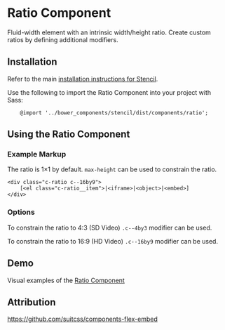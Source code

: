 # Ratio Component

Fluid-width element with an intrinsic width/height ratio. Create custom ratios by defining additional modifiers.


## Installation

Refer to the main [installation instructions for Stencil](https://github.com/mobify/stencil#installation).

Use the following to import the Ratio Component into your project with Sass:

```
    @import '../bower_components/stencil/dist/components/ratio';
```

## Using the Ratio Component

### Example Markup

The ratio is 1×1 by default. `max-height` can be used to constrain the ratio.

```
<div class="c-ratio c--16by9">
    [<el class="c-ratio__item">|<iframe>|<object>|<embed>]
</div>
```

### Options

To constrain the ratio to 4:3 (SD Video) `.c--4by3` modifier can be used.

To constrain the ratio to 16:9 (HD Video) `.c--16by9` modifier can be used.


## Demo

Visual examples of the [Ratio Component](https://mobify.github.io/stencil/visual/components/ratio/index.html)

## Attribution

https://github.com/suitcss/components-flex-embed
